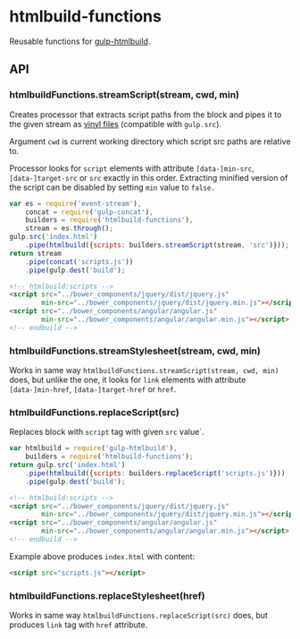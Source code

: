 # htmlbuild-functions
Reusable functions for [gulp-htmlbuild](//github.com/Janpot/gulp-htmlbuild).

## API

### htmlbuildFunctions.streamScript(stream, cwd, min)

Creates processor that extracts script paths from the block and pipes it to the given stream
as [vinyl files](//github.com/wearefractal/vinyl) (compatible with `gulp.src`).

Argument `cwd` is current working directory which script src paths are relative to.

Processor looks for `script` elements with attribute `[data-]min-src`, `[data-]target-src` or `src` exactly in this order.
Extracting minified version of the script can be disabled by setting `min` value to `false.`

```javascript
var es = require('event-stream'),
	concat = require('gulp-concat'),
	builders = require('htmlbuild-functions'),
	stream = es.through();
gulp.src('index.html')
	.pipe(htmlbuild({scripts: builders.streamScript(stream, 'src')}));
return stream
	.pipe(concat('scripts.js'))
	.pipe(gulp.dest('build');
```

```html
<!-- htmlbuild:scripts -->
<script src="../bower_components/jquery/dist/jquery.js"
		min-src="../bower_components/jquery/dist/jquery.min.js"></script>
<script src="../bower_components/angular/angular.js"
		min-src="../bower_components/angular/angular.min.js"></script>
<!-- endbuild -->
```

### htmlbuildFunctions.streamStylesheet(stream, cwd, min)

Works in same way `htmlbuildFunctions.streamScript(stream, cwd, min)` does, but unlike the one,
it looks for `link` elements with attribute `[data-]min-href`, `[data-]target-href` or `href`.

### htmlbuildFunctions.replaceScript(src)

Replaces block with `script` tag with given `src` value`.

```javascript
var htmlbuild = require('gulp-htmlbuild'),
	builders = require('htmlbuild-functions');
return gulp.src('index.html')
	.pipe(htmlbuild({scripts: builders.replaceScript('scripts.js')}))
	.pipe(gulp.dest('build');
```

```html
<!-- htmlbuild:scripts -->
<script src="../bower_components/jquery/dist/jquery.js"
		min-src="../bower_components/jquery/dist/jquery.min.js"></script>
<script src="../bower_components/angular/angular.js"
		min-src="../bower_components/angular/angular.min.js"></script>
<!-- endbuild -->
```

Example above produces `index.html` with content:

```html
<script src="scripts.js"></script>
```
### htmlbuildFunctions.replaceStylesheet(href)

Works in same way `htmlbuildFunctions.replaceScript(src)` does, but produces `link` tag with `href` attribute.
